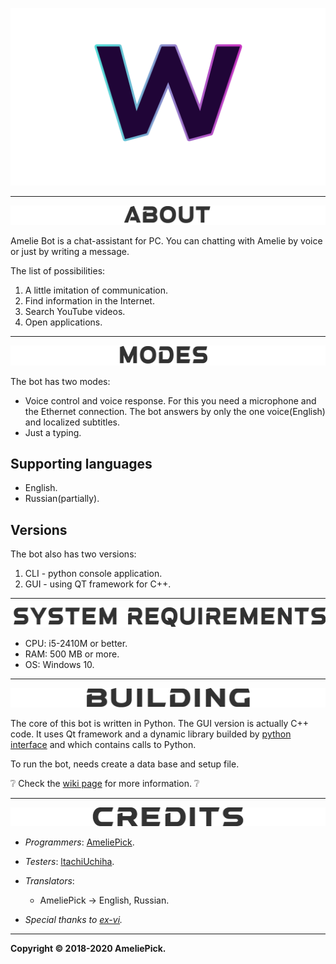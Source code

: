![](./readmeSRC/Logo.png)

___
![](./readmeSRC/about.png)

Amelie Bot is a chat-assistant for PC. You can chatting with Amelie by voice or just by writing a message.

The list of possibilities:
1. A little imitation of communication.
2. Find information in the Internet.
3. Search YouTube videos.
4. Open applications.


___
![](./readmeSRC/modes.png)

The bot has two modes:
+ Voice control and voice response. For this you need a microphone and the Ethernet connection. The bot answers by only the one voice(English) and localized subtitles.
+ Just a typing.

## Supporting languages
+ English.
+ Russian(partially).

## Versions
The bot also has two versions:
1. CLI - python console application.
2. GUI - using QT framework for C++.


___
![](./readmeSRC/sysReq.png)

+ CPU: i5-2410M or better.
+ RAM: 500 MB or more.
+ OS: Windows 10.


___
![](./readmeSRC/building.png)

The core of this bot is written in Python. The GUI version is actually C++ code.
It uses Qt framework and a dynamic library builded by [python interface](https://github.com/AmeliePick/Python-Interface) and which contains calls to Python.

To run the bot, needs create a data base and setup file.

❔ Check the [wiki page](https://github.com/AmeliePick/AmelieBot/wiki/Build-Guide) for more information. ❔


___
![](./readmeSRC/credits.png)

+ _Programmers_: [AmeliePick](https://github.com/AmeliePick).
+ _Testers_: [ltachiUchiha](https://github.com/ltachiUchiha).
+ _Translators_:
    + AmeliePick -> English, Russian.

+ _Special thanks to [ex-vi](https://github.com/ex-vi)._
***


**Copyright © 2018-2020 AmeliePick.**
